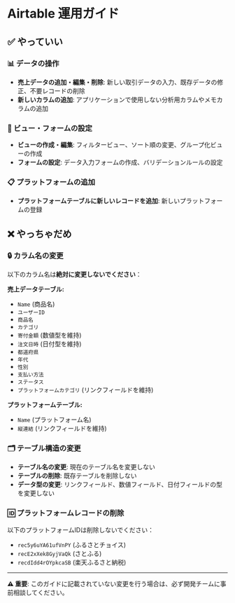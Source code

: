 # Airtable 運用ガイド

## ✅ やっていい

### 📊 データの操作
- **売上データの追加・編集・削除**: 新しい取引データの入力、既存データの修正、不要レコードの削除
- **新しいカラムの追加**: アプリケーションで使用しない分析用カラムやメモカラムの追加

### 🎨 ビュー・フォームの設定
- **ビューの作成・編集**: フィルタービュー、ソート順の変更、グループ化ビューの作成
- **フォームの設定**: データ入力フォームの作成、バリデーションルールの設定

### 📋 プラットフォームの追加
- **プラットフォームテーブルに新しいレコードを追加**: 新しいプラットフォームの登録

## ❌ やっちゃだめ

### 🔒 カラム名の変更
以下のカラム名は**絶対に変更しないでください**：

**売上データテーブル:**
- `Name` (商品名)
- `ユーザーID`
- `商品名`
- `カテゴリ`
- `寄付金額` (数値型を維持)
- `注文日時` (日付型を維持)
- `都道府県`
- `年代`
- `性別`
- `支払い方法`
- `ステータス`
- `プラットフォームカテゴリ` (リンクフィールドを維持)

**プラットフォームテーブル:**
- `Name` (プラットフォーム名)
- `縦連結` (リンクフィールドを維持)

### 🗂️ テーブル構造の変更
- **テーブル名の変更**: 現在のテーブル名を変更しない
- **テーブルの削除**: 既存テーブルを削除しない
- **データ型の変更**: リンクフィールド、数値フィールド、日付フィールドの型を変更しない

### 🆔 プラットフォームレコードの削除
以下のプラットフォームIDは削除しないでください：
- `rec5y6uYA61ufVnPY` (ふるさとチョイス)
- `recE2xXek8GyjVaQk` (さとふる)
- `recdIdd4rOYpkcaSB` (楽天ふるさと納税)

---

**⚠️ 重要**: このガイドに記載されていない変更を行う場合は、必ず開発チームに事前相談してください。 